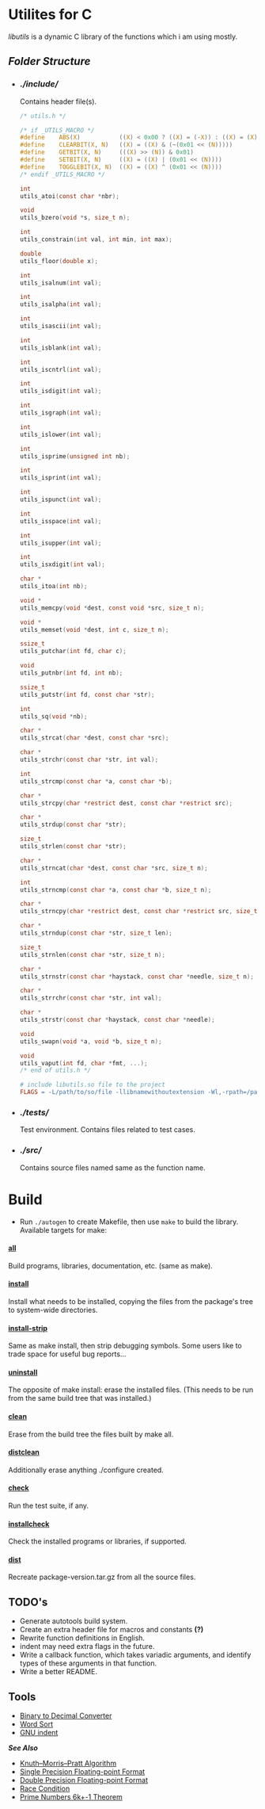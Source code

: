 # **Utilites for C**

_libutils_ is a dynamic C library of the functions which i am using mostly.

## **_Folder Structure_**
- ### *./include/*
	Contains header file(s).
	```c
	/* utils.h */

	/* if _UTILS_MACRO */
	#define    ABS(X)           ((X) < 0x00 ? ((X) = (-X)) : ((X) = (X)))
	#define    CLEARBIT(X, N)   ((X) = ((X) & (~(0x01 << (N)))))
	#define    GETBIT(X, N)     (((X) >> (N)) & 0x01)
	#define    SETBIT(X, N)     ((X) = ((X) | (0x01 << (N))))
	#define    TOGGLEBIT(X, N)  ((X) = ((X) ^ (0x01 << (N))))
	/* endif _UTILS_MACRO */

	int
	utils_atoi(const char *nbr);

	void
	utils_bzero(void *s, size_t n);

	int
	utils_constrain(int val, int min, int max);

	double
	utils_floor(double x);

	int
	utils_isalnum(int val);

	int
	utils_isalpha(int val);

	int
	utils_isascii(int val);

	int
	utils_isblank(int val);

	int
	utils_iscntrl(int val);

	int
	utils_isdigit(int val);

	int
	utils_isgraph(int val);

	int
	utils_islower(int val);

	int
	utils_isprime(unsigned int nb);

	int
	utils_isprint(int val);

	int
	utils_ispunct(int val);

	int
	utils_isspace(int val);

	int
	utils_isupper(int val);

	int
	utils_isxdigit(int val);

	char *
	utils_itoa(int nb);

	void *
	utils_memcpy(void *dest, const void *src, size_t n);

	void *
	utils_memset(void *dest, int c, size_t n);

	ssize_t
	utils_putchar(int fd, char c);

	void
	utils_putnbr(int fd, int nb);

	ssize_t
	utils_putstr(int fd, const char *str);

	int
	utils_sq(void *nb);

	char *
	utils_strcat(char *dest, const char *src);

	char *
	utils_strchr(const char *str, int val);

	int
	utils_strcmp(const char *a, const char *b);

	char *
	utils_strcpy(char *restrict dest, const char *restrict src);

	char *
	utils_strdup(const char *str);

	size_t
	utils_strlen(const char *str);

	char *
	utils_strncat(char *dest, const char *src, size_t n);

	int 
	utils_strncmp(const char *a, const char *b, size_t n);

	char *
	utils_strncpy(char *restrict dest, const char *restrict src, size_t n);

	char *
	utils_strndup(const char *str, size_t len);

	size_t
	utils_strnlen(const char *str, size_t n);

	char *
	utils_strnstr(const char *haystack, const char *needle, size_t n);

	char *
	utils_strrchr(const char *str, int val);

	char *
	utils_strstr(const char *haystack, const char *needle);

	void
	utils_swapn(void *a, void *b, size_t n);

	void
	utils_vaput(int fd, char *fmt, ...);
	/* end of utils.h */
	```

	```makefile
	# include libutils.so file to the project
	FLAGS = -L/path/to/so/file -llibnamewithoutextension -Wl,-rpath=/path/to/so/file
	```
- ### *./tests/*
	Test environment.
	Contains files related to test cases.
- ### *./src/*
	Contains source files named same as the function name.


# **Build**
- Run `./autogen` to create Makefile, then use `make` to build the library.
Available targets for make:

#### <u>all</u>
Build programs, libraries, documentation, etc. (same as make).
#### <u>install</u>
Install what needs to be installed, copying the files from the package's tree to system-wide directories.
#### <u>install-strip</u>
Same as make install, then strip debugging symbols. Some users like to trade space for useful bug reports...
#### <u>uninstall</u>
The opposite of make install: erase the installed files. (This needs to be run from the same build tree that was installed.)
#### <u>clean</u>
Erase from the build tree the files built by make all.
#### <u>distclean</u>
Additionally erase anything ./configure created.
#### <u>check</u>
Run the test suite, if any.
#### <u>installcheck</u>
Check the installed programs or libraries, if supported.
#### <u>dist</u>
Recreate package-version.tar.gz from all the source files.

## **TODO's**
- Generate autotools build system.
- Create an extra header file for macros and constants **(?)**
- Rewrite function definitions in English.
- indent may need extra flags in the future.
- Write a callback function, which takes variadic arguments,
and identify types of these arguments in that function.
- Write a better README.

## **Tools**
- [Binary to Decimal Converter](https://www.rapidtables.com/convert/number/binary-to-decimal.html)
- [Word Sort](https://www.browserling.com/tools/word-sort)
- [GNU indent](https://www.gnu.org/software/indent/manual/dir.html#Top)


**_See Also_**
- [Knuth–Morris–Pratt Algorithm](https://en.wikipedia.org/wiki/Knuth%E2%80%93Morris%E2%80%93Pratt_algorithm)
- [Single Precision Floating-point Format](https://en.wikipedia.org/wiki/Single-precision_floating-point_format)
- [Double Precision Floating-point Format](https://en.wikipedia.org/wiki/Double-precision_floating-point_format)
- [Race Condition](https://en.wikipedia.org/wiki/Race_condition#In_software)
- [Prime Numbers 6k+-1 Theorem](https://crypto.stackexchange.com/a/72352)

